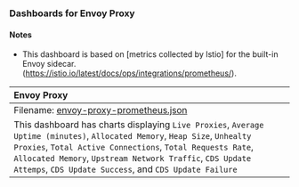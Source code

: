 ### Dashboards for Envoy Proxy

#### Notes

- This dashboard is based on [metrics collected by Istio] for the built-in Envoy sidecar. (https://istio.io/latest/docs/ops/integrations/prometheus/).

|Envoy Proxy|
|:------------------|
|Filename: [envoy-proxy-prometheus.json](envoy-proxy-prometheus.json)|
|This dashboard has charts displaying `Live Proxies`, `Average Uptime (minutes)`, `Allocated Memory`, `Heap Size`, `Unhealty Proxies`, `Total Active Connections`, `Total Requests Rate`, `Allocated Memory`, `Upstream Network Traffic`, `CDS Update Attemps`, `CDS Update Success`, and `CDS Update Failure`|
